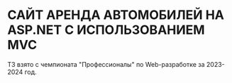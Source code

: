 # САЙТ АРЕНДА АВТОМОБИЛЕЙ НА ASP.NET С ИСПОЛЬЗОВАНИЕМ MVC

ТЗ взято с чемпионата "Профессионалы" по Web-разработке за 2023-2024 год. 
